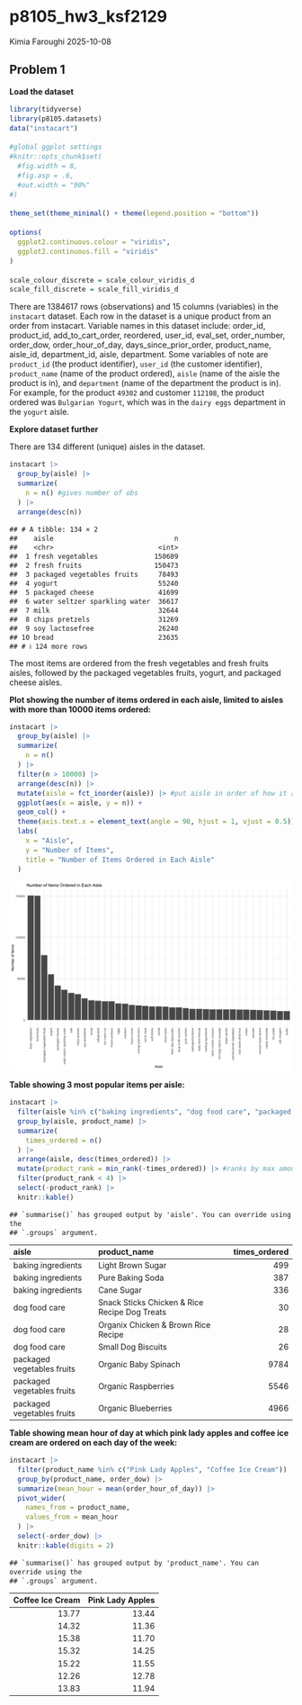 p8105_hw3_ksf2129
================
Kimia Faroughi
2025-10-08

## Problem 1

**Load the dataset**

``` r
library(tidyverse)
library(p8105.datasets)
data("instacart")

#global ggplot settings
#knitr::opts_chunk$set(
  #fig.width = 8,
  #fig.asp = .6,
  #out.width = "90%"
#)

theme_set(theme_minimal() + theme(legend.position = "bottom"))

options(
  ggplot2.continuous.colour = "viridis",
  ggplot2.continuous.fill = "viridis"
)

scale_colour_discrete = scale_colour_viridis_d
scale_fill_discrete = scale_fill_viridis_d
```

There are 1384617 rows (observations) and 15 columns (variables) in the
`instacart` dataset. Each row in the dataset is a unique product from an
order from instacart. Variable names in this dataset include: order_id,
product_id, add_to_cart_order, reordered, user_id, eval_set,
order_number, order_dow, order_hour_of_day, days_since_prior_order,
product_name, aisle_id, department_id, aisle, department. Some variables
of note are `product_id` (the product identifier), `user_id` (the
customer identifier), `product_name` (name of the product ordered),
`aisle` (name of the aisle the product is in), and `department` (name of
the department the product is in). For example, for the product `49302`
and customer `112108`, the product ordered was `Bulgarian Yogurt`, which
was in the `dairy eggs` department in the `yogurt` aisle.

**Explore dataset further**

There are 134 different (unique) aisles in the dataset.

``` r
instacart |> 
  group_by(aisle) |> 
  summarize(
    n = n() #gives number of obs
  ) |> 
  arrange(desc(n))
```

    ## # A tibble: 134 × 2
    ##    aisle                              n
    ##    <chr>                          <int>
    ##  1 fresh vegetables              150609
    ##  2 fresh fruits                  150473
    ##  3 packaged vegetables fruits     78493
    ##  4 yogurt                         55240
    ##  5 packaged cheese                41699
    ##  6 water seltzer sparkling water  36617
    ##  7 milk                           32644
    ##  8 chips pretzels                 31269
    ##  9 soy lactosefree                26240
    ## 10 bread                          23635
    ## # ℹ 124 more rows

The most items are ordered from the fresh vegetables and fresh fruits
aisles, followed by the packaged vegetables fruits, yogurt, and packaged
cheese aisles.

**Plot showing the number of items ordered in each aisle, limited to
aisles with more than 10000 items ordered:**

``` r
instacart |> 
  group_by(aisle) |> 
  summarize(
    n = n()
  ) |> 
  filter(n > 10000) |> 
  arrange(desc(n)) |> 
  mutate(aisle = fct_inorder(aisle)) |> #put aisle in order of how it appears in data
  ggplot(aes(x = aisle, y = n)) +
  geom_col() +
  theme(axis.text.x = element_text(angle = 90, hjust = 1, vjust = 0.5)) +
  labs(
    x = "Aisle",
    y = "Number of Items",
    title = "Number of Items Ordered in Each Aisle"
  )
```

![](p8105_hw3_ksf2129_files/figure-gfm/unnamed-chunk-2-1.png)<!-- -->

**Table showing 3 most popular items per aisle:**

``` r
instacart |> 
  filter(aisle %in% c("baking ingredients", "dog food care", "packaged vegetables fruits")) |> 
  group_by(aisle, product_name) |> 
  summarize(
    times_ordered = n()
  ) |>
  arrange(aisle, desc(times_ordered)) |> 
  mutate(product_rank = min_rank(-times_ordered)) |> #ranks by max amount
  filter(product_rank < 4) |> 
  select(-product_rank) |> 
  knitr::kable()
```

    ## `summarise()` has grouped output by 'aisle'. You can override using the
    ## `.groups` argument.

| aisle | product_name | times_ordered |
|:---|:---|---:|
| baking ingredients | Light Brown Sugar | 499 |
| baking ingredients | Pure Baking Soda | 387 |
| baking ingredients | Cane Sugar | 336 |
| dog food care | Snack Sticks Chicken & Rice Recipe Dog Treats | 30 |
| dog food care | Organix Chicken & Brown Rice Recipe | 28 |
| dog food care | Small Dog Biscuits | 26 |
| packaged vegetables fruits | Organic Baby Spinach | 9784 |
| packaged vegetables fruits | Organic Raspberries | 5546 |
| packaged vegetables fruits | Organic Blueberries | 4966 |

**Table showing mean hour of day at which pink lady apples and coffee
ice cream are ordered on each day of the week:**

``` r
instacart |> 
  filter(product_name %in% c("Pink Lady Apples", "Coffee Ice Cream")) |> 
  group_by(product_name, order_dow) |> 
  summarize(mean_hour = mean(order_hour_of_day)) |> 
  pivot_wider(
    names_from = product_name,
    values_from = mean_hour
  ) |> 
  select(-order_dow) |> 
  knitr::kable(digits = 2)
```

    ## `summarise()` has grouped output by 'product_name'. You can override using the
    ## `.groups` argument.

| Coffee Ice Cream | Pink Lady Apples |
|-----------------:|-----------------:|
|            13.77 |            13.44 |
|            14.32 |            11.36 |
|            15.38 |            11.70 |
|            15.32 |            14.25 |
|            15.22 |            11.55 |
|            12.26 |            12.78 |
|            13.83 |            11.94 |
